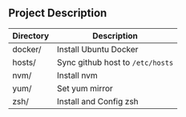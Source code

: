 ## Project Description
| **Directory** | **Description**                  |
| ------------- | -------------------------------- |
| docker/       | Install Ubuntu Docker            |
| hosts/        | Sync github host to `/etc/hosts` |
| nvm/          | Install nvm                      |
| yum/          | Set yum mirror                   |
| zsh/          | Install and Config zsh           |